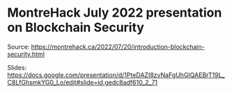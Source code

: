 # MontreHack July 2022 presentation on Blockchain Security

Source: https://montrehack.ca/2022/07/20/introduction-blockchain-security.html

Slides: https://docs.google.com/presentation/d/1PteDAZI8zvNaFgUhGIQAEBrT19L_C8LfGhsmkYG0_Lo/edit#slide=id.gedc8adf610_2_71
